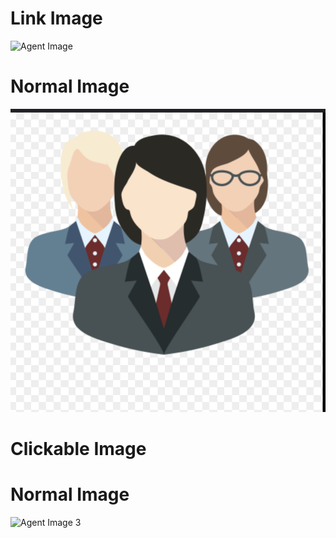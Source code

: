 # Link Image
![Agent Image](https://i.ytimg.com/vi/XrU7D9YEHog/maxresdefault.jpg  "This is a Agent Image")


# Normal Image
![Agent Image 2](./persons.png "Persons Image")


# Clickable Image

# Normal Image
![ [Agent Image 3](./persons.png "Persons Image")](https://grok.com/c/26ce3380-b8c2-459b-ba32-2b79f9f093bb)



<!-- ![]() = Image  -->

<!-- ! []() = Link  -->

<!-- ! [![]()]() = Image + Link (clickable image) -->